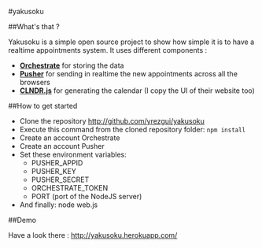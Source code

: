 #yakusoku

##What's that ?

Yakusoku is a simple open source project to show how simple it is to have a realtime appointments system. It uses different components :

- [**Orchestrate**](http://orchestrate.io/) for storing the data
- [**Pusher**](http://pusher.com/) for sending in realtime the new appointments across all the browsers
- [**CLNDR.js**](http://kylestetz.github.io/CLNDR/) for generating the calendar (I copy the UI of their website too)

##How to get started

- Clone the repository http://github.com/yrezgui/yakusoku
- Execute this command from the cloned repository folder: ``npm install``
- Create an account Orchestrate
- Create an account Pusher
- Set these environment variables:
  - PUSHER_APPID
  - PUSHER_KEY
  - PUSHER_SECRET
  - ORCHESTRATE_TOKEN
  - PORT (port of the NodeJS server)
- And finally: node web.js

##Demo

Have a look there : http://yakusoku.herokuapp.com/
